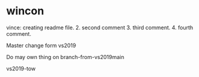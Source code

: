 # wincon

vince: creating readme file.
2. second comment
3. third comment.
4. fourth comment.

Master change form vs2019

Do may own thing on branch-from-vs2019main

vs2019-tow